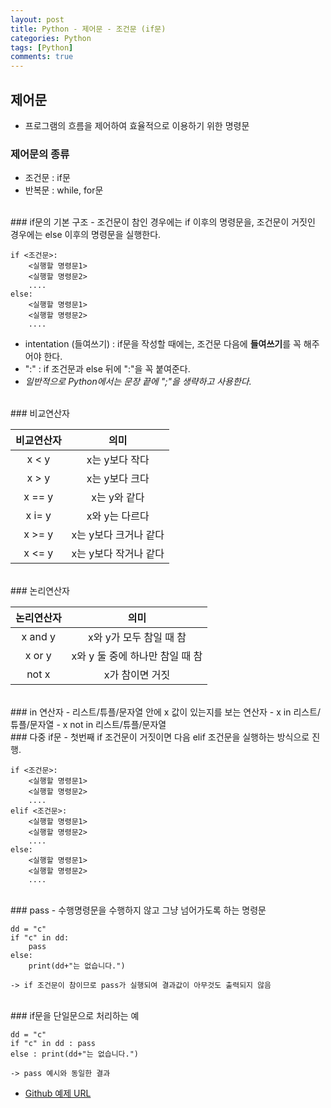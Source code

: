 ```yaml
---
layout: post
title: Python - 제어문 - 조건문 (if문)
categories: Python
tags: [Python]
comments: true
---
```


## 제어문
-  프로그램의 흐름을 제어하여 효율적으로 이용하기 위한 명령문

### 제어문의 종류 
-  조건문 : if문
-  반복문 : while, for문

<br>
### if문의 기본 구조 
-  조건문이 참인 경우에는 if 이후의 명령문을, 조건문이 거짓인 경우에는 else 이후의 명령문을 실행한다.

```
if <조건문>:
	<실행할 명령문1>
	<실행할 명령문2>
	....
else:
	<실행할 명령문1>
	<실행할 명령문2>
	....
```

-  intentation (들여쓰기) : if문을 작성할 때에는, 조건문 다음에 **들여쓰기**를 꼭 해주어야 한다.
-  ":" : if 조건문과 else 뒤에 ":"을 꼭 붙여준다. 
-  *일반적으로 Python에서는 문장 끝에 ";"을 생략하고 사용한다.* 

<br>
### 비교연산자

| 비교연산자 | 의미 |
|:--------:|:--------:|
| x < y  |  x는 y보다 작다      |
| x > y  |  x는 y보다 크다      |
| x == y  | x는 y와 같다       |
| x i= y    |   x와 y는 다르다    |
|  x >= y   |  x는 y보다 크거나 같다     |
|  x <= y  |  x는 y보다 작거나 같다   |

<br>
### 논리연산자

| 논리연산자 | 의미 |
|:--------:|:--------:|
| x and y  |  x와 y가 모두 참일 때 참     |
| x or y  |  x와 y 둘 중에 하나만 참일 때 참       |
| not x | x가 참이면 거짓     |

<br>
### in 연산자
-  리스트/튜플/문자열 안에 x 값이 있는지를 보는 연산자
  - x in 리스트/튜플/문자열
  - x not in 리스트/튜플/문자열

<br>
### 다중 if문
-  첫번째 if 조건문이 거짓이면 다음 elif 조건문을 실행하는 방식으로 진행. 

```
if <조건문>:
	<실행할 명령문1>
	<실행할 명령문2>
	....
elif <조건문>:
	<실행할 명령문1>
	<실행할 명령문2>
	....
else:
	<실행할 명령문1>
	<실행할 명령문2>
	....
```

<br>
### pass
-  수행명령문을 수행하지 않고 그냥 넘어가도록 하는 명령문

```
dd = "c"
if "c" in dd:
	pass
else:
	print(dd+"는 없습니다.")

-> if 조건문이 참이므로 pass가 실행되여 결과값이 아무것도 출력되지 않음 
```

<br>
### if문을 단일문으로 처리하는 예

```
dd = "c"
if "c" in dd : pass
else : print(dd+"는 없습니다.")

-> pass 예시와 동일한 결과
```



- [Github 예제 URL](https://github.com/DongmeeKim/Python-Study/blob/master/control%20statement/if.py)

